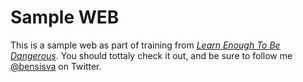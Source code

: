 # Sample WEB

This is a sample web as part of training from [*Learn Enough To Be Dangerous*](http://learnenough.com). You should tottaly check it out, and be sure to follow me [@bensisva](http://twitter.com/bensisva) on Twitter.

